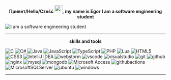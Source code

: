 <p align="center">
    <label><b>Привет/Hello/Cześć <img src="https://github.com/Burevestnikk/Burevestnikk/blob/main/images/wave.gif" width="25px">, my name is Egor</b></label>
    <label><b>I am a software engineering student</b></label>
</p>

![I am a software engineering student](https://camo.githubusercontent.com/f6decabc6a509fd6d5d8a1053fedc3ad96458e223c6a9f8f312d125b6e833c7b/68747470733a2f2f692e696d6775722e636f6d2f6958754c3148472e706e67)

<hr>
<p align="center">
    <label><b>skills and tools</b></label>
</p>

![C](https://img.shields.io/badge/c-%23404d59.svg?style=for-the-badge&logo=c&logoColor=%2361DAFB)
![C#](https://img.shields.io/badge/c%23-%23239120.svg?style=for-the-badge&logo=c-sharp&logoColor=white)
![Java](https://img.shields.io/badge/java-%23ED8B00.svg?style=for-the-badge&logo=java&logoColor=white)
![JavaScript](https://img.shields.io/badge/javascript-%23323330.svg?style=for-the-badge&logo=javascript&logoColor=%23F7DF1E)
![TypeScript](https://img.shields.io/badge/typescript-%23007ACC.svg?style=for-the-badge&logo=typescript&logoColor=white)
![PHP](https://img.shields.io/badge/php-%23777BB4.svg?style=for-the-badge&logo=php&logoColor=white)
![Lua](https://img.shields.io/badge/lua-%232C2D72.svg?style=for-the-badge&logo=lua&logoColor=white)
![HTML5](https://img.shields.io/badge/html5-%23E34F26.svg?style=for-the-badge&logo=html5&logoColor=white)
![CSS3](https://img.shields.io/badge/css3-%231572B6.svg?style=for-the-badge&logo=css3&logoColor=white)
![IntelliJ IDEA](https://img.shields.io/badge/IntelliJIDEA-000000.svg?style=for-the-badge&logo=intellij-idea&logoColor=white)
![webstorm](https://img.shields.io/badge/webstorm-143?style=for-the-badge&logo=webstorm&logoColor=white&color=black)
![vscode](https://img.shields.io/badge/VisualStudioCode-0078d7.svg?style=for-the-badge&logo=visual-studio-code&logoColor=white)
![visualstudio](https://img.shields.io/badge/VisualStudio-5C2D91.svg?style=for-the-badge&logo=visual-studio&logoColor=white)
![git](https://img.shields.io/badge/git-%23F05033.svg?style=for-the-badge&logo=git&logoColor=white)
![github](https://img.shields.io/badge/github-%23121011.svg?style=for-the-badge&logo=github&logoColor=white)
![nginx](https://img.shields.io/badge/nginx-%23009639.svg?style=for-the-badge&logo=nginx&logoColor=white)
![mysql](https://img.shields.io/badge/mysql-%2300f.svg?style=for-the-badge&logo=mysql&logoColor=white)
![mongodb](https://img.shields.io/badge/MongoDB-%234ea94b.svg?style=for-the-badge&logo=mongodb&logoColor=white)
![Microsoft Access](https://img.shields.io/badge/Microsoft_Access-A4373A?style=for-the-badge&logo=microsoft-access&logoColor=white)
![githubactions](https://img.shields.io/badge/githubactions-%232671E5.svg?style=for-the-badge&logo=githubactions&logoColor=white)
![MicrosoftSQLServer](https://img.shields.io/badge/Microsoft%20SQL%20Sever-CC2927?style=for-the-badge&logo=microsoft%20sql%20server&logoColor=white)
![ubuntu](https://img.shields.io/badge/Ubuntu-E95420?style=for-the-badge&logo=ubuntu&logoColor=white)
![windows](https://img.shields.io/badge/Windows-0078D6?style=for-the-badge&logo=windows&logoColor=white)
<hr>

